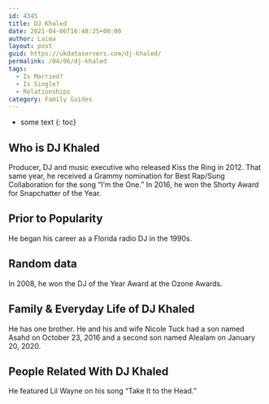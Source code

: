 ```yaml
---
id: 4345
title: DJ Khaled
date: 2021-04-06T16:48:25+00:00
author: Laima
layout: post
guid: https://ukdataservers.com/dj-khaled/
permalink: /04/06/dj-khaled
tags:
  - Is Married?
  - Is Single?
  - Relationships
category: Family Guides
---
```


* some text
{: toc}


## Who is DJ Khaled
                  
                  
                  
Producer, DJ and music executive who released Kiss the Ring in 2012. That same year, he received a Grammy nomination for Best Rap/Sung Collaboration for the song &#8220;I&#8217;m the One.&#8221; In 2016, he won the Shorty Award for Snapchatter of the Year.  
                  
              
            
              
            
                
                
                
## Prior to Popularity
                  
                  
                  
He began his career as a Florida radio DJ in the 1990s. 
                  
              
            
              
            
                
                
                
## Random data
                  
                  
                  
In 2008, he won the DJ of the Year Award at the Ozone Awards. 
                  
              
            
              
            
                
                
                
## Family & Everyday Life of DJ Khaled
                  
                  
                  
He has one brother. He and his and wife Nicole Tuck had a son named Asahd on October 23, 2016 and a second son named Alealam on January 20, 2020. 
                  
              
            
              
            
                
                
                
## People Related With DJ Khaled
                  
                  
                  
He featured Lil Wayne on his song &#8220;Take It to the Head.&#8221; 
                  
              
            
              
            
                
              
            
              
              
            
            
              
            
          
          
          